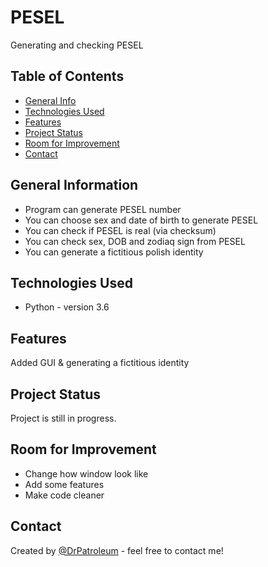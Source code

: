 # PESEL
Generating and checking PESEL

## Table of Contents
* [General Info](#general-information)
* [Technologies Used](#technologies-used)
* [Features](#features)
* [Project Status](#project-status)
* [Room for Improvement](#room-for-improvement)
* [Contact](#contact)


## General Information
- Program can generate PESEL number
- You can choose sex and date of birth to generate PESEL
- You can check if PESEL is real (via checksum)
- You can check sex, DOB and zodiaq sign from PESEL
- You can generate a fictitious polish identity


## Technologies Used
- Python - version 3.6


## Features
Added GUI & generating a fictitious identity


## Project Status
Project is still in progress.


## Room for Improvement
- Change how window look like
- Add some features
- Make code cleaner


## Contact
Created by [@DrPatroleum](https://github.com/DrPatroleum) - feel free to contact me!
